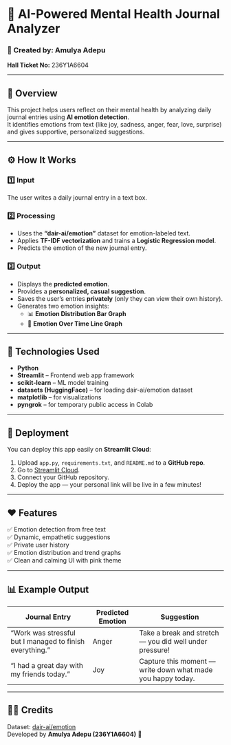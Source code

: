# 💬 AI-Powered Mental Health Journal Analyzer

### 🧠 Created by: Amulya Adepu  
**Hall Ticket No:** 236Y1A6604  

---

## 🌟 Overview
This project helps users reflect on their mental health by analyzing daily journal entries using **AI emotion detection**.  
It identifies emotions from text (like joy, sadness, anger, fear, love, surprise) and gives supportive, personalized suggestions.

---

## ⚙️ How It Works

### 1️⃣ Input
The user writes a daily journal entry in a text box.

### 2️⃣ Processing
- Uses the **“dair-ai/emotion”** dataset for emotion-labeled text.
- Applies **TF-IDF vectorization** and trains a **Logistic Regression model**.
- Predicts the emotion of the new journal entry.

### 3️⃣ Output
- Displays the **predicted emotion**.
- Provides a **personalized, casual suggestion**.
- Saves the user’s entries **privately** (only they can view their own history).
- Generates two emotion insights:
  - 📊 **Emotion Distribution Bar Graph**
  - 🌸 **Emotion Over Time Line Graph**

---

## 🧩 Technologies Used
- **Python**
- **Streamlit** – Frontend web app framework
- **scikit-learn** – ML model training
- **datasets (HuggingFace)** – for loading dair-ai/emotion dataset
- **matplotlib** – for visualizations
- **pyngrok** – for temporary public access in Colab

---

## 🚀 Deployment
You can deploy this app easily on **Streamlit Cloud**:
1. Upload `app.py`, `requirements.txt`, and `README.md` to a **GitHub repo**.
2. Go to [Streamlit Cloud](https://share.streamlit.io/).
3. Connect your GitHub repository.
4. Deploy the app — your personal link will be live in a few minutes!

---

## ❤️ Features
✅ Emotion detection from free text  
✅ Dynamic, empathetic suggestions  
✅ Private user history  
✅ Emotion distribution and trend graphs  
✅ Clean and calming UI with pink theme  

---

## 📊 Example Output
| Journal Entry | Predicted Emotion | Suggestion |
|----------------|-------------------|-------------|
| “Work was stressful but I managed to finish everything.” | Anger | Take a break and stretch — you did well under pressure! |
| “I had a great day with my friends today.” | Joy | Capture this moment — write down what made you happy today. |

---

## 👩‍💻 Credits
Dataset: [dair-ai/emotion](https://huggingface.co/datasets/dair-ai/emotion)  
Developed by **Amulya Adepu (236Y1A6604)** 🌸  
